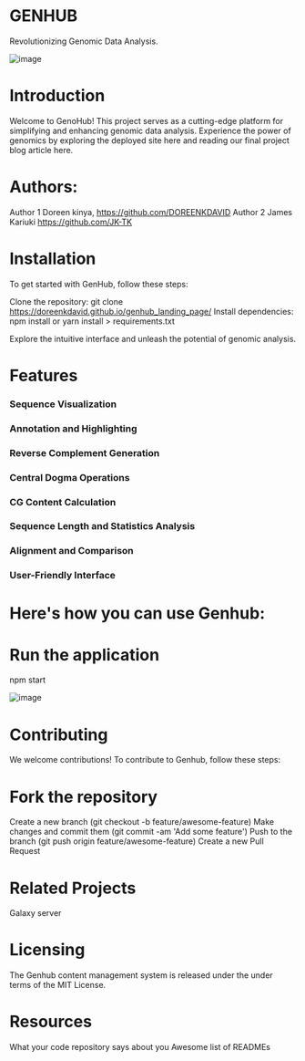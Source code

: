 # GENHUB
Revolutionizing Genomic Data Analysis.

![image](https://github.com/DOREENKDAVID/genhub_landing_page/assets/122915422/a8969957-0802-4a44-8ffc-c4ce397ed8ad)


# Introduction
Welcome to GenoHub! This project serves as a cutting-edge platform for simplifying and enhancing genomic data analysis. Experience the power of genomics by exploring the deployed site here and reading our final project blog article here.

# Authors:
Author 1 Doreen kinya, https://github.com/DOREENKDAVID
Author 2 James Kariuki https://github.com/JK-TK

# Installation
To get started with GenHub, follow these steps:

Clone the repository: git clone https://doreenkdavid.github.io/genhub_landing_page/
Install dependencies: npm install or yarn install > requirements.txt


Explore the intuitive interface and unleash the potential of genomic analysis.
# Features
### Sequence Visualization
### Annotation and Highlighting 
### Reverse Complement Generation 
### Central Dogma Operations
### CG Content Calculation 
### Sequence Length and Statistics Analysis 
### Alignment and Comparison
### User-Friendly Interface


# Here's how you can use Genhub:

# Run the application
npm start

![image](https://github.com/DOREENKDAVID/genhub_landing_page/assets/122915422/56e71ccb-c0e6-4836-a284-81d1e4a07772)

# Contributing
We welcome contributions! To contribute to Genhub, follow these steps:

# Fork the repository
Create a new branch (git checkout -b feature/awesome-feature)
Make changes and commit them (git commit -am 'Add some feature')
Push to the branch (git push origin feature/awesome-feature)
Create a new Pull Request

# Related Projects
Galaxy server

# Licensing
The Genhub content management system is released under the under terms of the MIT License.

# Resources
What your code repository says about you
Awesome list of READMEs

